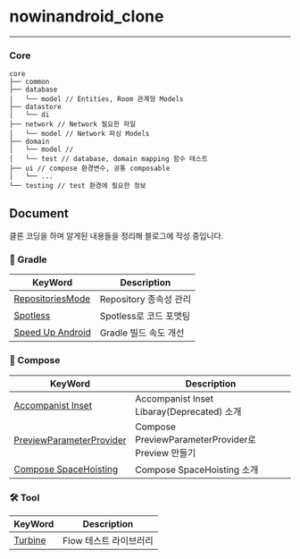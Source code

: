 # nowinandroid_clone

---

### Core
```
core
├── common
├── database
│   └── model // Entities, Room 관계형 Models
├── datastore
│   └── di
├── network // Network 필요한 파일
│   └── model // Network 파싱 Models
├── domain
│   └── model // 
│   └── test // database, domain mapping 함수 테스트
├── ui // compose 환경변수, 공통 composable
│   └── ...
└── testing // test 환경에 필요한 정보
```

## Document
클론 코딩을 하며 알게된 내용들을 정리해 블로그에 작성 중입니다.

### 🐘 Gradle
|KeyWord|Description|
|---|---|
|[RepositoriesMode](https://jaeryo2357.tistory.com/110)|Repository 종속성 관리|
|[Spotless](https://jaeryo2357.tistory.com/113)|Spotless로 코드 포맷팅|
|[Speed Up Android](https://jaeryo2357.tistory.com/116)|Gradle 빌드 속도 개선|


### 🥝 Compose
|KeyWord|Description|
|---|---|
|[Accompanist Inset](https://jaeryo2357.tistory.com/111)|Accompanist Inset Libaray(Deprecated) 소개|
|[PreviewParameterProvider](https://jaeryo2357.tistory.com/112)| Compose PreviewParameterProvider로 Preview 만들기|
|[Compose SpaceHoisting](https://jaeryo2357.tistory.com/124) | Compose SpaceHoisting 소개|

### 🛠️ Tool
|KeyWord|Description|
|---|---|
|[Turbine](https://jaeryo2357.tistory.com/115)|Flow 테스트 라이브러리|
